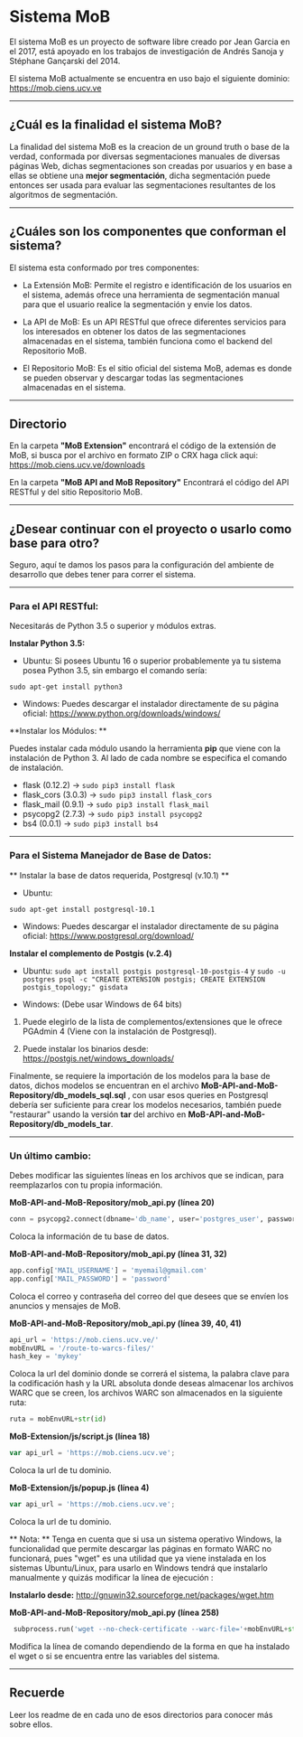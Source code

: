 # Sistema MoB

El sistema MoB es un proyecto de software libre creado por Jean Garcia en el 2017, está apoyado en los trabajos de investigación de Andrés Sanoja y Stéphane Gançarski del 2014.

El sistema MoB actualmente se encuentra en uso bajo el siguiente dominio: <https://mob.ciens.ucv.ve>

---
## ¿Cuál es la finalidad el sistema MoB? 

La finalidad del sistema MoB es la creacion de un ground truth o base de la verdad, conformada por diversas segmentaciones manuales de diversas páginas Web, dichas segmentaciones son creadas por usuarios y en base a ellas se obtiene una **mejor segmentación**, dicha segmentación puede entonces ser usada para evaluar las segmentaciones resultantes de los algoritmos de segmentación. 

---
## ¿Cuáles son los componentes que conforman el sistema?

El sistema esta conformado por tres componentes: 

- La Extensión MoB: Permite el registro e identificación de los usuarios en el sistema, además ofrece una herramienta de segmentación manual para que el usuario realice la segmentación y envie los datos.  

- La API de MoB: Es un API RESTful que ofrece diferentes servicios para los interesados en obtener los datos de las segmentaciones almacenadas en el sistema, también funciona como el backend del Repositorio MoB.

- El Repositorio MoB: Es el sitio oficial del sistema MoB, ademas es donde se pueden observar y descargar todas las segmentaciones almacenadas en el sistema. 

---
## Directorio

En la carpeta **"MoB Extension"** encontrará el código de la extensión de MoB, si busca por el archivo en formato ZIP o CRX haga click aqui: <https://mob.ciens.ucv.ve/downloads>

En la carpeta **"MoB API and MoB Repository"** Encontrará el código del API RESTful y del sitio Repositorio MoB.

---
## ¿Desear continuar con el proyecto o usarlo como base para otro?

Seguro, aquí te damos los pasos para la configuración del ambiente de desarrollo que debes tener para correr el sistema. 

---
### Para el API RESTful:

Necesitarás de Python 3.5 o superior y módulos extras.

**Instalar Python 3.5:**

- Ubuntu:
Si posees Ubuntu 16 o superior probablemente ya tu sistema posea Python 3.5, sin embargo el comando sería:

`sudo apt-get install python3`

- Windows:
Puedes descargar el instalador directamente de su página oficial: <https://www.python.org/downloads/windows/>

**Instalar los Módulos: **

Puedes instalar cada módulo usando la herramienta **pip** que viene con la instalación de Python 3. Al lado de cada nombre se especifica el comando de instalación.


- flask (0.12.2) ->  `sudo pip3 install flask`
- flask_cors (3.0.3) -> `sudo pip3 install flask_cors`
- flask_mail (0.9.1) -> `sudo pip3 install flask_mail`
- psycopg2 (2.7.3) -> `sudo pip3 install psycopg2`
- bs4 (0.0.1) -> `sudo pip3 install bs4`

---
### Para el Sistema Manejador de Base de Datos:

** Instalar la base de datos requerida, Postgresql (v.10.1) **

- Ubuntu:

`sudo apt-get install postgresql-10.1`

- Windows:
Puedes descargar el instalador directamente de su página oficial: <https://www.postgresql.org/download/>

**Instalar el complemento de Postgis (v.2.4)**

- Ubuntu: 
`sudo apt install postgis postgresql-10-postgis-4`
y
`sudo -u postgres psql -c "CREATE EXTENSION postgis; CREATE EXTENSION postgis_topology;" gisdata`

- Windows:
(Debe usar Windows de 64 bits)

1. Puede elegirlo de la lista de complementos/extensiones que le ofrece PGAdmin 4 (Viene con la instalación de Postgresql).

2. Puede instalar los binarios desde: <https://postgis.net/windows_downloads/>


Finalmente, se requiere la importación de los modelos para la base de datos, dichos modelos se encuentran en el archivo **MoB-API-and-MoB-Repository/db_models_sql.sql** , con usar esos queries en Postgresql debería ser suficiente para crear los modelos necesarios, también puede "restaurar" usando la versión **tar** del archivo en **MoB-API-and-MoB-Repository/db_models_tar**.

---
### Un último cambio:

Debes modificar las siguientes líneas en los archivos que se indican, para reemplazarlos con tu propia información. 

**MoB-API-and-MoB-Repository/mob_api.py (línea 20)**

```python
conn = psycopg2.connect(dbname='db_name', user='postgres_user', password='mypassword', port='5432') 
```

Coloca la información de tu base de datos.

**MoB-API-and-MoB-Repository/mob_api.py (línea 31, 32)**
```python
app.config['MAIL_USERNAME'] = 'myemail@gmail.com'
app.config['MAIL_PASSWORD'] = 'password'
```
Coloca el correo y contraseña del correo del que desees que se envíen los anuncios y mensajes de MoB. 

**MoB-API-and-MoB-Repository/mob_api.py (línea 39, 40, 41)**
```python
api_url = 'https://mob.ciens.ucv.ve/'
mobEnvURL = '/route-to-warcs-files/' 
hash_key = 'mykey'
```
Coloca la url del dominio donde se correrá el sistema, la palabra clave para la codificación hash y la URL absoluta donde deseas almacenar los archivos WARC que se creen, los archivos WARC son almacenados en la siguiente ruta:
```python
ruta = mobEnvURL+str(id)
```
**MoB-Extension/js/script.js (línea 18)**
```javascript
var api_url = 'https://mob.ciens.ucv.ve';
```
Coloca la url de tu dominio.

**MoB-Extension/js/popup.js (línea 4)**
```javascript
var api_url = 'https://mob.ciens.ucv.ve';
```
Coloca la url de tu dominio. 

** Nota: ** Tenga en cuenta que si usa un sistema operativo Windows, la funcionalidad que permite descargar las páginas en formato WARC no funcionará, pues "wget" es una utilidad que ya viene instalada en los sistemas Ubuntu/Linux, para usarlo en Windows tendrá que instalarlo manualmente y quizás modificar la línea de ejecución :

**Instalarlo desde:** <http://gnuwin32.sourceforge.net/packages/wget.htm>

**MoB-API-and-MoB-Repository/mob_api.py (línea 258)**
```python
 subprocess.run('wget --no-check-certificate --warc-file='+mobEnvURL+str(id)+' --recursive --level=1 -O tempfile '+url, shell=True)
```

Modifica la línea de comando dependiendo de la forma en que ha instalado el wget o si se encuentra entre las variables del sistema. 

---
## Recuerde

Leer los readme de en cada uno de esos directorios para conocer más sobre ellos. 